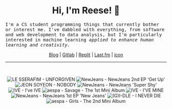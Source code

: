 <h1 align="center">Hi, I'm Reese! 👋</h1>

<p><samp>I'm a CS student programming things that currently bother or interest me. I've dabbled with everything, from software and web development to data analysis, but I'm particularly interested in machine learning <i>applied to enhance human learning and creativity.</i></p></samp>

<p align="center">
 <a href="https://renys.dev">Blog</a> | <a href="https://gitlab.com/renys">Gitlab</a> | <a href="https://replit.com/@renys">Replit</a> | <a href="https://last.fm/user/i-dle">Last.fm</a> | <a href="https://picrew.me/en/image_maker/2243240">icon</a>
</p>

<hr class="dotted">
<br>
<!-- lastfm -->
<p align="center"><img src="https://lastfm.freetls.fastly.net/i/u/64s/3440483112bc2197eb2f0be4e83523b0.jpg" title="LE SSERAFIM - UNFORGIVEN"> <img src="https://lastfm.freetls.fastly.net/i/u/64s/dc24b237f51f88ff55af03ec47710e4f.jpg" title="NewJeans - NewJeans 2nd EP 'Get Up'"> <img src="https://lastfm.freetls.fastly.net/i/u/64s/6dcf3c7b42c06fc004a42c337e6dcadd.jpg" title="JEON SOYEON - NOBODY"> <img src="https://lastfm.freetls.fastly.net/i/u/64s/55b73e13e3c3a49647b910111f18eb12.jpg" title="NewJeans - NewJeans 'Super Shy'"> <img src="https://lastfm.freetls.fastly.net/i/u/64s/8367b4052df93d73a575aa4b7483ea71.jpg" title="IVE - I've IVE"> <img src="https://lastfm.freetls.fastly.net/i/u/64s/4fcc221139d47f9fe2a9ed0b9b7f42a7.gif" title="aespa - Savage - The 1st Mini Album"> <img src="https://lastfm.freetls.fastly.net/i/u/64s/477f82589c42bb5ca605d0d641ed9ce8.jpg" title="IVE - I'VE MINE"> <img src="https://lastfm.freetls.fastly.net/i/u/64s/f8294a1ae6694f85c34c9bf68f8e9ddd.gif" title="NewJeans - NewJeans 1st EP 'New Jeans'"> <img src="https://lastfm.freetls.fastly.net/i/u/64s/88541de786ed5121f29435048810d906.png" title="(G)I-DLE - I NEVER DIE"> <img src="https://lastfm.freetls.fastly.net/i/u/64s/dc18d1a52716b39923407e56e2424c6a.jpg" title="aespa - Girls - The 2nd Mini Album"> </p>
